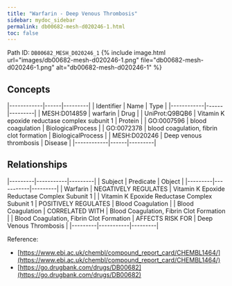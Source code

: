 ```yaml
---
title: "Warfarin - Deep Venous Thrombosis"
sidebar: mydoc_sidebar
permalink: db00682-mesh-d020246-1.html
toc: false 
---
```



Path ID: `DB00682_MESH_D020246_1`
{% include image.html url="images/db00682-mesh-d020246-1.png" file="db00682-mesh-d020246-1.png" alt="db00682-mesh-d020246-1" %}

## Concepts

|------------|------|---------|
| Identifier | Name | Type    |
|------------|------|---------|
| MESH:D014859 | warfarin | Drug |
| UniProt:Q9BQB6 | Vitamin K epoxide reductase complex subunit 1 | Protein |
| GO:0007596 | blood coagulation | BiologicalProcess |
| GO:0072378 | blood coagulation, fibrin clot formation | BiologicalProcess |
| MESH:D020246 | Deep venous thrombosis | Disease |
|------------|------|---------|

## Relationships

|---------|-----------|---------|
| Subject | Predicate | Object  |
|---------|-----------|---------|
| Warfarin | NEGATIVELY REGULATES | Vitamin K Epoxide Reductase Complex Subunit 1 |
| Vitamin K Epoxide Reductase Complex Subunit 1 | POSITIVELY REGULATES | Blood Coagulation |
| Blood Coagulation | CORRELATED WITH | Blood Coagulation, Fibrin Clot Formation |
| Blood Coagulation, Fibrin Clot Formation | AFFECTS RISK FOR | Deep Venous Thrombosis |
|---------|-----------|---------|

Reference: 
  - [https://www.ebi.ac.uk/chembl/compound_report_card/CHEMBL1464/](https://www.ebi.ac.uk/chembl/compound_report_card/CHEMBL1464/)
  - [https://go.drugbank.com/drugs/DB00682](https://go.drugbank.com/drugs/DB00682)
